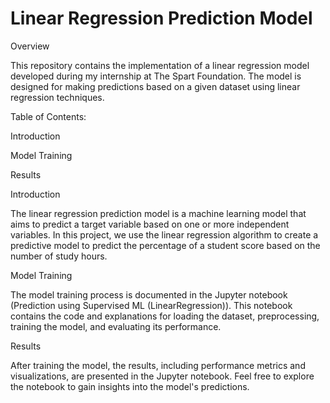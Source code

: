 # Linear Regression Prediction Model
Overview

This repository contains the implementation of a linear regression model developed during my internship at The Spart Foundation. The model is designed for making predictions based on a given dataset using linear regression techniques.

Table of Contents:

Introduction

Model Training

Results

Introduction

The linear regression prediction model is a machine learning model that aims to predict a target variable based on one or more independent variables. In this project, we use the linear regression algorithm to create a predictive model to predict the percentage of a student score based on the number of study hours.

Model Training

The model training process is documented in the Jupyter notebook (Prediction using Supervised ML (LinearRegression)). This notebook contains the code and explanations for loading the dataset, preprocessing, training the model, and evaluating its performance.

Results

After training the model, the results, including performance metrics and visualizations, are presented in the Jupyter notebook. Feel free to explore the notebook to gain insights into the model's predictions.
